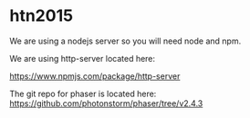 # htn2015

We are using a nodejs server so you will need node and npm.

We are using http-server located here:

https://www.npmjs.com/package/http-server

The git repo for phaser is located here:
https://github.com/photonstorm/phaser/tree/v2.4.3
